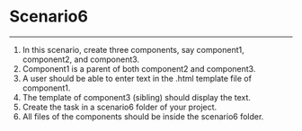 # Scenario6

------------
1. In this scenario, create three components, say component1, component2, and component3.
2. Component1 is a parent of both component2 and component3.
3. A user should be able to enter text in the .html template file of component1.
4. The template of component3 (sibling) should display the text.
5. Create the task in a scenario6 folder of your project.
6. All files of the components should be inside the scenario6 folder.

